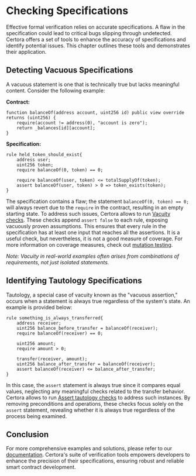 # Checking Specifications

Effective formal verification relies on accurate specifications. A flaw in the specification could lead to critical bugs slipping through undetected. Certora offers a set of tools to enhance the accuracy of specifications and identify potential issues. This chapter outlines these tools and demonstrates their application.

## Detecting Vacuous Specifications

A vacuous statement is one that is technically true but lacks meaningful content. Consider the following example:

**Contract:**
```solidity
function balanceOf(address account, uint256 id) public view override returns (uint256) {
    require(account != address(0), "account is zero");
    return _balances[id][account];
}
```

**Specification:**
```cvl
rule held_token_should_exist{
    address user;
    uint256 token;
    require balanceOf(0, token) == 0;

    require balanceOf(user, token) <= totalSupplyOf(token);
    assert balanceOf(user, token) > 0 => token_exists(token);
}
```

The specification contains a flaw; the statement `balanceOf(0, token) == 0;` will always revert due to the `require` in the contract, resulting in an empty starting state. To address such issues, Certora allows to run [Vacuity checks](https://docs.certora.com/en/latest/docs/prover/checking/sanity.html?highlight=rule%20sanity#sanity-vacuity). These checks append `assert false` to each rule, exposing vacuously proven assumptions. This ensures that every rule in the specification has at least one input that reaches all the assertions. It is a useful check, but nevertheless, it is not a good measure of coverage.
For more information on coverage measures, check out [mutation testing](https://docs.certora.com/en/latest/docs/prover/checking/mutation.html?highlight=rule%20mutation#mutation-testing).

*Note: Vacuity in real-world examples often arises from combinations of requirements, not just isolated statements.*

## Identifying Tautology Specifications

Tautology, a special case of vacuity known as the "vacuous assertion," occurs when a statement is always true regardless of the system's state. An example is provided below:

```cvl
rule something_is_always_transferred{
    address receiver;
    uint256 balance_before_transfer = balanceOf(receiver);
    require balanceOf(receiver) == 0;

    uint256 amount;
    require amount > 0;

    transfer(receiver, amount);
    uint256 balance_after_transfer = balanceOf(receiver);
    assert balanceOf(receiver) <= balance_after_transfer;
}
```

In this case, the `assert` statement is always true since it compares equal values, neglecting any meaningful checks related to the transfer behavior. Certora allows to run [Assert tautology checks](https://docs.certora.com/en/latest/docs/prover/checking/sanity.html?highlight=rule%20sanity#assert-tautology-checks) to address such instances. By removing preconditions and operations, these checks focus solely on the `assert` statement, revealing whether it is always true regardless of the process being examined.

## Conclusion

For more comprehensive examples and solutions, please refer to our [documentation](https://docs.certora.com/en/latest/docs/prover/checking/index.html). Certora's suite of verification tools empowers developers to enhance the precision of their specifications, ensuring robust and reliable smart contract development.